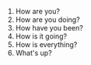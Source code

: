 1. How are you?
2. How are you doing?
3. How have you been?
4. How is it going?
5. How is everything?
6. What's up?
